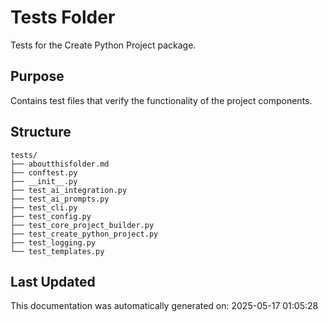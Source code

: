 <!-- filepath: /home/michaelnewham/bin/python_projects/create_python_project/tests/aboutthisfolder.md -->
# Tests Folder

Tests for the Create Python Project package.

## Purpose

Contains test files that verify the functionality of the project components.

## Structure

```
tests/
├── aboutthisfolder.md
├── conftest.py
├── __init__.py
├── test_ai_integration.py
├── test_ai_prompts.py
├── test_cli.py
├── test_config.py
├── test_core_project_builder.py
├── test_create_python_project.py
├── test_logging.py
└── test_templates.py
```

## Last Updated

This documentation was automatically generated on: 2025-05-17 01:05:28

